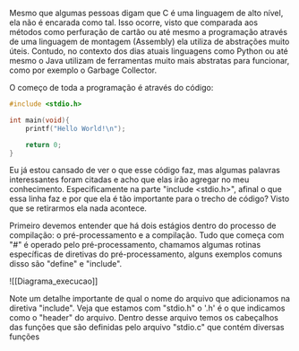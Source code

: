 Mesmo que algumas pessoas digam que C é uma linguagem de alto nível, ela não é encarada como tal. Isso ocorre, visto que comparada aos métodos como perfuração de cartão ou até mesmo a programação através de uma linguagem de montagem (Assembly) ela utiliza de abstrações muito úteis. Contudo, no contexto dos dias atuais linguagens como Python ou até mesmo o Java utilizam de ferramentas muito mais abstratas para funcionar, como por exemplo o Garbage Collector.

O começo de toda a programação é através do código:

```C
#include <stdio.h>

int main(void){
	printf("Hello World!\n");

	return 0;
}
```

Eu já estou cansado de ver o que esse código faz, mas algumas palavras interessantes foram citadas e acho que elas irão agregar no meu conhecimento. Especificamente na parte "include <stdio.h>", afinal o que essa linha faz e por que ela é tão importante para o trecho de código? Visto que se retirarmos ela nada acontece.

Primeiro devemos entender que há dois estágios dentro do processo de compilação: o pré-processamento e a compilação. Tudo que começa com "#" é operado pelo pré-processamento, chamamos algumas rotinas específicas de diretivas do pré-processamento, alguns exemplos comuns disso são "define" e "include".

![[Diagrama_execucao]]

Note um detalhe importante de qual o nome do arquivo que adicionamos na diretiva "include". Veja que estamos com "stdio.h" o '.h' é o que indicamos como o "header" do arquivo. Dentro desse arquivo temos os cabeçalhos das funções que são definidas pelo arquivo "stdio.c" que contém diversas funções 

